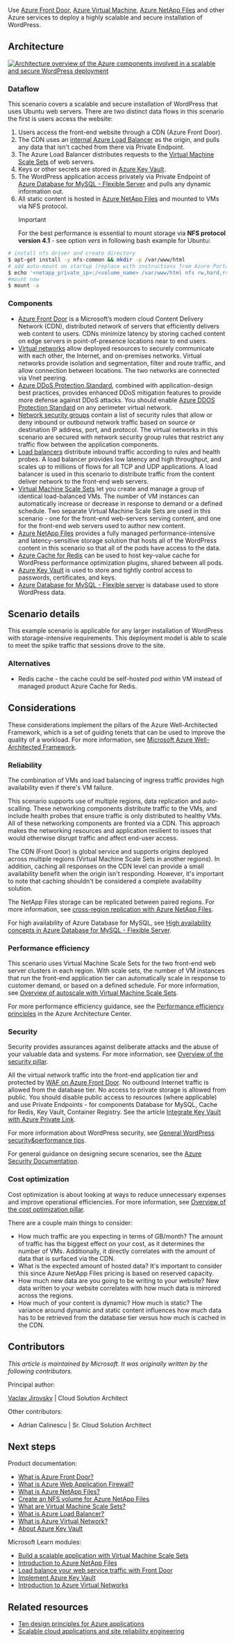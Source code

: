 <!-- cSpell:ignore wordpress -->

Use [Azure Front Door](/azure/frontdoor/front-door-overview), [Azure Virtual Machine](/azure/virtual-machines/overview), [Azure NetApp Files](/azure/azure-netapp-files/azure-netapp-files-introduction) and other Azure services to deploy a highly scalable and secure installation of WordPress.



## Architecture

[![Architecture overview of the Azure components involved in a scalable and secure WordPress deployment](media/wordpress-vm.png)](media/wordpress-vm.png#lightbox)

### Dataflow

This scenario covers a scalable and secure installation of WordPress that uses Ubuntu web servers. There are two distinct data flows in this scenario the first is users access the website:

1. Users access the front-end website through a CDN (Azure Front Door).
2. The CDN uses an [internal Azure Load Balancer](/azure/load-balancer/load-balancer-overview) as the origin, and pulls any data that isn't cached from there via Private Endpoint.
3. The Azure Load Balancer distributes requests to the [Virtual Machine Scale Sets][docs-vmss] of web servers.
4. Keys or other secrets are stored in [Azure Key Vault](/azure/key-vault/key-vault-overview).
5. The WordPress application access privately via Private Endpoint of [Azure Database for MySQL - Flexible Server](https://learn.microsoft.com/en-us/azure/mysql/flexible-server/overview) and pulls any dynamic information out.
6. All static content is hosted in [Azure NetApp Files](/azure/azure-netapp-files/azure-netapp-files-introduction) and mounted to VMs via NFS protocol.
    > [!IMPORTANT]
    > For the best performance is essential to mount storage via  **NFS protocol version 4.1** - see option *vers* in following bash example for Ubuntu:

```bash
# install nfs driver and create directory
$ apt-get install -y nfs-common && mkdir -p /var/www/html
# add auto-mount on startup (replace with instructions from Azure Portal, but change vers to 4.1)
$ echo '<netapp_private_ip>:/<volume_name> /var/www/html nfs rw,hard,rsize=262144,wsize=262144,sec=sys,vers=4.1,tcp 0 0' >> /etc/fstab
#mount now
$ mount -a
```

### Components

- [Azure Front Door](https://azure.microsoft.com/products/frontdoor) is a Microsoft’s modern cloud Content Delivery Network (CDN), distributed network of servers that efficiently delivers web content to users. CDNs minimize latency by storing cached content on edge servers in point-of-presence locations near to end users.
- [Virtual networks](https://azure.microsoft.com/products/virtual-network) allow deployed resources to securely communicate with each other, the Internet, and on-premises networks. Virtual networks provide isolation and segmentation, filter and route traffic, and allow connection between locations. The two networks are connected via Vnet peering.
- [Azure DDoS Protection Standard](/azure/ddos-protection/ddos-protection-overview), combined with application-design best practices, provides enhanced DDoS mitigation features to provide more defense against DDoS attacks. You should enable [Azure DDOS Protection Standard](/azure/ddos-protection/ddos-protection-overview) on any perimeter virtual network.
- [Network security groups](/azure/virtual-network/security-overview) contain a list of security rules that allow or deny inbound or outbound network traffic based on source or destination IP address, port, and protocol. The virtual networks in this scenario are secured with network security group rules that restrict any traffic flow between the application components.
- [Load balancers](https://azure.microsoft.com/solutions/load-balancing-with-azure) distribute inbound traffic according to rules and health probes. A load balancer provides low latency and high throughput, and scales up to millions of flows for all TCP and UDP applications. A load balancer is used in this scenario to distribute traffic from the content deliver network to the front-end web servers.
- [Virtual Machine Scale Sets](https://azure.microsoft.com/products/virtual-machine-scale-sets) let you create and manage a group of identical load-balanced VMs. The number of VM instances can automatically increase or decrease in response to demand or a defined schedule. Two separate Virtual Machine Scale Sets are used in this scenario - one for the front-end web-servers serving content, and one for the front-end web servers used to author new content.
- [Azure NetApp Files](https://azure.microsoft.com/products/storage/netapp) provides a fully managed performance-intensive and latency-sensitive storage solution that hosts all of the WordPress content in this scenario so that all of the pods have access to the data.
- [Azure Cache for Redis](https://azure.microsoft.com/products/cache/) can be used to host key-value cache for WordPress performance optimization plugins, shared between all pods.
- [Azure Key Vault](https://azure.microsoft.com/products/active-directory) is used to store and tightly control access to passwords, certificates, and keys.
- [Azure Database for MySQL - Flexible server](https://azure.microsoft.com/products/mysql/) is database used to store WordPress data.

## Scenario details

This example scenario is applicable for any larger installation of WordPress with storage-intensive requirements. This deployment model is able to scale to meet the spike traffic that sessions drove to the site.

### Alternatives

- Redis cache - the cache could be self-hosted pod within VM instead of managed product Azure Cache for Redis.

## Considerations

These considerations implement the pillars of the Azure Well-Architected Framework, which is a set of guiding tenets that can be used to improve the quality of a workload. For more information, see [Microsoft Azure Well-Architected Framework](/azure/architecture/framework).

### Reliability

The combination of VMs and load balancing of ingress traffic provides high availability even if there's VM failure.

This scenario supports use of multiple regions, data replication and auto-scalling. These networking components distribute traffic to the VMs, and include health probes that ensure traffic is only distributed to healthy VMs. All of these networking components are fronted via a CDN. This approach makes the networking resources and application resilient to issues that would otherwise disrupt traffic and affect end-user access.

The CDN (Front Door) is global service and supports origins deployed across multiple regions (Virtual Machine Scale Sets in another regions). In addition, caching all responses on the CDN level can provide a small availability benefit when the origin isn't responding. However, it's important to note that caching shouldn't be considered a complete availability solution.

The NetApp Files storage can be replicated between paired regions. For more information, see [cross-region replication with Azure NetApp Files](/azure/azure-netapp-files/cross-region-replication-requirements-considerations).

For high availability of Azure Database for MySQL, see [High availability concepts in Azure Database for MySQL - Flexible Server](/azure/mysql/flexible-server/concepts-high-availability).

### Performance efficiency

This scenario uses Virtual Machine Scale Sets for the two front-end web server clusters in each region. With scale sets, the number of VM instances that run the front-end application tier can automatically scale in response to customer demand, or based on a defined schedule. For more information, see [Overview of autoscale with Virtual Machine Scale Sets][docs-vmss-autoscale].

For more performance efficiency guidance, see the [Performance efficiency principles](/azure/well-architected/scalability/principles) in the Azure Architecture Center.

### Security

Security provides assurances against deliberate attacks and the abuse of your valuable data and systems. For more information, see [Overview of the security pillar](/azure/architecture/framework/security/overview).

All the virtual network traffic into the front-end application tier and protected by [WAF on Azure Front Door](/azure/web-application-firewall/afds/afds-overview). No outbound Internet traffic is allowed from the database tier. No access to private storage is allowed from public. You should disable public access to resources (where applicable) and use Private Endpoints - for components Database for MySQL, Cache for Redis, Key Vault, Container Registry. See the article [Integrate Key Vault with Azure Private Link]( https://aka.ms/akvprivatelink).

For more information about WordPress security, see [General WordPress security&performance tips](/azure/wordpress#general-wordpress-securityperformance-tips).

For general guidance on designing secure scenarios, see the [Azure Security Documentation][security].

### Cost optimization

Cost optimization is about looking at ways to reduce unnecessary expenses and improve operational efficiencies. For more information, see [Overview of the cost optimization pillar](/azure/architecture/framework/cost/overview).

There are a couple main things to consider:

- How much traffic are you expecting in terms of GB/month? The amount of traffic has the biggest effect on your cost, as it determines the number of VMs. Additionally, it directly correlates with the amount of data that is surfaced via the CDN.
- What is the expected amount of hosted data? It's important to consider this since Azure NetApp Files pricing is based on reserved capacity.
- How much new data are you going to be writing to your website? New data written to your website correlates with how much data is mirrored across the regions.
- How much of your content is dynamic? How much is static? The variance around dynamic and static content influences how much data has to be retrieved from the database tier versus how much is cached in the CDN.

## Contributors

*This article is maintained by Microsoft. It was originally written by the following contributors.*

Principal author:

[Vaclav Jirovsky](https://www.linkedin.com/in/vaclavjirovsky) | Cloud Solution Architect

Other contributors:

- Adrian Calinescu | Sr. Cloud Solution Architect

## Next steps

Product documentation:

- [What is Azure Front Door?](/azure/frontdoor/front-door-overview)
- [What is Azure Web Application Firewall?](/azure/web-application-firewall/overview)
- [What is Azure NetApp Files?](/azure/azure-netapp-files/azure-netapp-files-introduction)
- [Create an NFS volume for Azure NetApp Files](/azure/azure-netapp-files/azure-netapp-files-create-volumes)
- [What are Virtual Machine Scale Sets?](/azure/virtual-machine-scale-sets/overview)
- [What is Azure Load Balancer?](/azure/load-balancer/load-balancer-overview)
- [What is Azure Virtual Network?](/azure/virtual-network/virtual-networks-overview)
- [About Azure Key Vault](/azure/key-vault/general/overview)

Microsoft Learn modules:

- [Build a scalable application with Virtual Machine Scale Sets](/training/modules/build-app-with-scale-sets)
- [Introduction to Azure NetApp Files](/training/modules/introduction-to-azure-netapp-files/)
- [Load balance your web service traffic with Front Door](/training/modules/create-first-azure-front-door/)
- [Implement Azure Key Vault](/training/modules/implement-azure-key-vault)
- [Introduction to Azure Virtual Networks](/training/modules/introduction-to-azure-virtual-networks)

## Related resources

- [Ten design principles for Azure applications](../../guide/design-principles/index.md)
- [Scalable cloud applications and site reliability engineering](../../example-scenario/apps/scalable-apps-performance-modeling-site-reliability.yml)

<!-- links -->

[docs-vmss]: /azure/virtual-machine-scale-sets/overview
[docs-vmss-autoscale]: /azure/virtual-machine-scale-sets/virtual-machine-scale-sets-autoscale-overview
[security]: /azure/security
